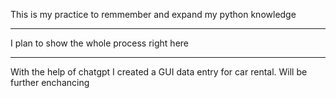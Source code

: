 This is my practice to remmember and expand my python knowledge



---------------------------------------------------------------


I plan to show the whole process right here


---------------------------------------------------------------



With the help of chatgpt I created a GUI data entry for car rental. Will be further enchancing 


